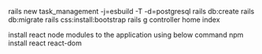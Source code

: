  rails new task_management -j=esbuild -T -d=postgresql
 rails db:create
 rails db:migrate
 rails css:install:bootstrap
 rails g controller home index

 install react node modules to the application using below command
 npm install react react-dom